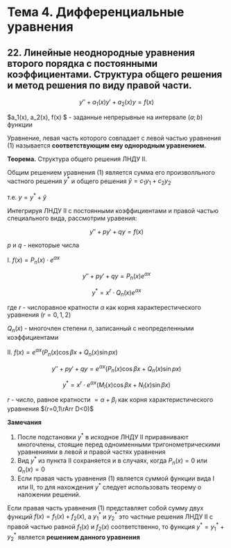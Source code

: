 # Тема 4. Дифференциальные уравнения

## 22. Линейные неоднородные уравнения второго порядка с постоянными коэффициентами. Структура общего решения и метод решения по виду правой части.

$$\tag{1} y'' +a_1 (x) y' + a_2 (x)y =f(x)$$

$a_1(x), a_2(x), f(x) $ - заданные непрерывные на интервале $(a;b)$ функции

Уравнение, левая часть которого совпадает с левой частью уравнения $(1)$  называется **соответствующим ему однородным уравнением.**

**Теорема.** Структура общего решения ЛНДУ II.

Общим решением уравнения $(1)$ является сумма его произволльного частного решения $y^*$ и общего решения $\hat{y}=c_1y_1 +c_2y_2$

т.е. $y=y^*+\hat{y}$

Интегрируя ЛНДУ II с постоянными коэффициентами и правой частью специального вида, рассмотрим уравения:

$$y''+py'+qy =f(x)$$

$p$ и $q$ - некоторые числа

I. $f(x) = P_n(x) \cdot e^{\alpha x}$

$$y'' + py' +qy = P_n(x) e^{\alpha x}$$

$$y^* = x^r \cdot Q_n(x) e^{\alpha x}$$

где $r$ - числоравное кратности $\alpha$ как корня характерестического уравнения $(r=0,1,2)$

$Q_n(x)$ - многочлен степени $n$, записанный с неопределенными коэффициентами

II. $f(x) = e^{\alpha x} (P_n (x) \cos{\beta x} + Q_n (x) \sin {px})$

$$y''+py' +qy = e^{\alpha x} (P_n (x) \cos{\beta x} + Q_n (x) \sin {px})$$

$$y^* = x^r \cdot e^{\alpha x} (M_l(x) \cos{\beta x} + N_l (x) \sin{\beta x})$$

$r$ - число, равное кратности $= \alpha + \beta_i$ как корня характеристического уравнения $(r=0,1\rArr D<0)$

**Замечания**
1. После подстановки $y^*$ в исходное ЛНДУ II приравнивают многочлены, стоящие перед одноименными тригонометрическими уравнениями в левой и правой частях уравнения
2. Вид $y^*$ из пункта II сохраняется и в случаях, когда $P_n (x) = 0$ или $Q_n(x) =0$
3. Если правая часть уравнения $(1)$ является суммой функции вида I или II, то для нахождения $y^*$ следует использовать теорему о наложении решений.

Если правая часть уравнения $(1)$ представляет собой сумму двух функций $f(x)=f_1(x) + f_2(x)$, а $y_1^*$ и $y_2^*$ это частные решения ЛНДУ II с правой частью равной $f_1(x)$ и $f_2(x)$ соответственно, то функция $y^* = y_1^* + y_2^*$ является **решением данного уравнения**